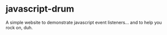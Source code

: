 # javascript-drum

A simple website to demonstrate javascript event listeners... and to help you rock on, duh.
